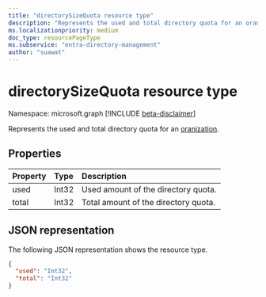 ```yaml
---
title: "directorySizeQuota resource type"
description: "Represents the used and total directory quota for an oranization."
ms.localizationpriority: medium
doc_type: resourcePageType
ms.subservice: "entra-directory-management"
author: "suawat"
---
```


# directorySizeQuota resource type

Namespace: microsoft.graph
[!INCLUDE [beta-disclaimer](../../includes/beta-disclaimer.md)]

Represents the used and total directory quota for an [oranization](organization.md).

## Properties
| Property   | Type|Description|
|:---------------|:--------|:----------|
|used|Int32| Used amount of the directory quota. |
|total|Int32| Total amount of the directory quota.|

## JSON representation

The following JSON representation shows the resource type.

<!-- {
  "blockType": "resource",
  "optionalProperties": [

  ],
  "@odata.type": "microsoft.graph.directorySizeQuota"
}-->

```json
{
  "used": "Int32",
  "total": "Int32"
}
```
